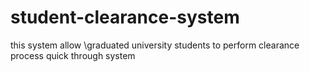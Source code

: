 # student-clearance-system
this system allow \graduated university students to perform clearance process quick  through system
